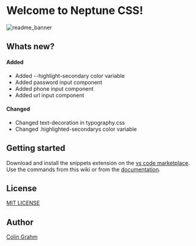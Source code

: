 # Welcome to Neptune CSS!

![readme_banner](https://github.com/neptune-css/.github/assets/122671813/7e120eb1-51e2-4969-a0fd-1c203046c204)

## Whats new?

#### Added

- Added --highlight-secondary color variable
- Added password input component
- Added phone input component
- Added url input component

#### Changed

- Changed text-decoration in typography.css
- Changed .highlighted-secondarys color variable

## Getting started

Download and install the snippets extension on the [vs code marketplace](https://marketplace.visualstudio.com/items?itemName=NeptuneCSS.neptune-snippets). Use the commands from this wiki or from the [documentation](https://neptune-css.gitbook.io/neptune-css-docs/vs-code-snippets).

## License

[MIT LICENSE](https://github.com/neptune-css/neptune-snippets/blob/main/LICENSE)

## Author

[Colin Grahm](https://github.com/CGWebDev2003)

